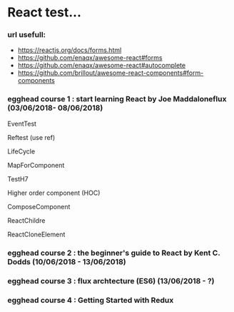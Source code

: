 # React test...

### url usefull:

* https://reactjs.org/docs/forms.html
* https://github.com/enaqx/awesome-react#forms
* https://github.com/enaqx/awesome-react#autocomplete
* https://github.com/brillout/awesome-react-components#form-components


### egghead course 1 : start learning React by Joe Maddaloneflux (03/06/2018- 08/06/2018)

EventTest

Reftest (use ref)

LifeCycle

MapForComponent

TestH7

Higher order component (HOC)

ComposeComponent

ReactChildre

ReactCloneElement

### egghead course 2 : the beginner's guide to React by Kent C. Dodds (10/06/2018 - 13/06/2018)


### egghead course 3 : flux archtecture (ES6) (13/06/2018 - ?)

### egghead course 4 : Getting Started with Redux


